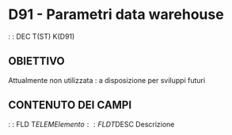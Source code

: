# D91 - Parametri data warehouse
 :  : DEC T(ST) K(D91)
## OBIETTIVO
Attualmente non utilizzata :  a disposizione per sviluppi futuri
## CONTENUTO DEI CAMPI
 :  : FLD T$ELEM Elemento
 :  : FLD T$DESC Descrizione
